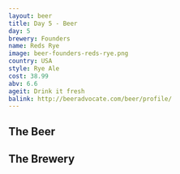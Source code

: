 ```yaml
---
layout: beer
title: Day 5 - Beer
day: 5
brewery: Founders
name: Reds Rye
image: beer-founders-reds-rye.png
country: USA
style: Rye Ale
cost: 38.99
abv: 6.6
ageit: Drink it fresh
balink: http://beeradvocate.com/beer/profile/
---
```

## The Beer

## The Brewery
